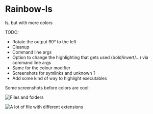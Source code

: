 # Rainbow-ls
ls, but with more colors

TODO:
  - Rotate the output 90° to the left
  - Cleanup
  - Command line args 
  - Option to change the highlighting that gets used (bold/invert/...) via command line args
  - Same for the colour modifier
  - Screenshots for symlinks and unknown ?
  - Add some kind of way to highlight executables

Some screenshots before colors are cool:

![Files and folders](https://github.com/Saphielle-Akiyama/Rainbow-ls/blob/master/screenshots/filetypes.png)

![A lot of file with different extensions](https://github.com/Saphielle-Akiyama/Rainbow-ls/blob/master/screenshots/file_extensions.png)
